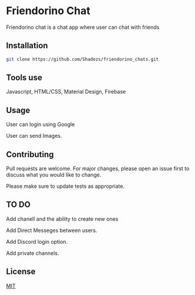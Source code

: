 # Friendorino Chat

Friendorino chat is a chat app where user can chat with friends
## Installation

```bash
git clone https://github.com/Shadezs/friendorino_chats.git
```
## Tools use
Javascript, HTML/CSS, Material Design, Firebase

## Usage
User can login using Google

User can send Images.



## Contributing
Pull requests are welcome. For major changes, please open an issue first to discuss what you would like to change.

Please make sure to update tests as appropriate.

## TO DO
Add chanell and the ability to create new ones

Add Direct Messeges between users.

Add Discord login option.

Add private channels.
## License
[MIT](https://choosealicense.com/licenses/mit/)
